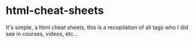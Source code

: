 # html-cheat-sheets
It's simple, a html cheat sheets, this is a recopilation of all tags who I did see in courses, videos, etc...
